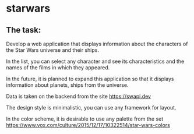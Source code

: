 # starwars
## The task:

Develop a web application that displays information about the characters of the Star Wars universe and their ships.

In the list, you can select any character and see its characteristics and the names of the films in which they appeared.

In the future, it is planned to expand this application so that it displays information about planets, ships from the universe.

Data is taken on the backend from the site https://swapi.dev

The design style is minimalistic, you can use any framework for layout.

In the color scheme, it is desirable to use any palette from the set https://www.vox.com/culture/2015/12/17/10322514/star-wars-colors



